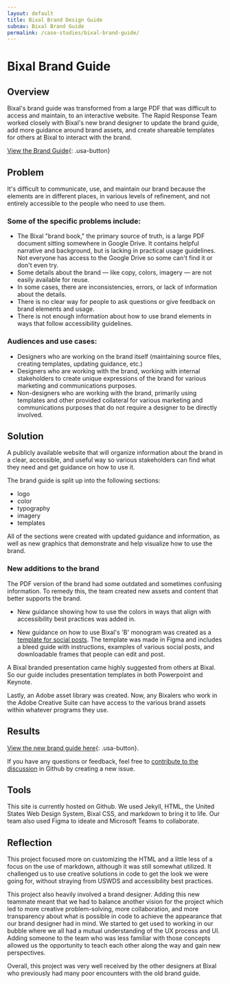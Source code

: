 ```yaml
---
layout: default
title: Bixal Brand Design Guide
subnav: Bixal Brand Guide
permalink: /case-studies/bixal-brand-guide/
---
```


# Bixal Brand Guide

## Overview

Bixal's brand guide was transformed from a large PDF that was difficult to access and maintain, to an interactive website. The Rapid Response Team worked closely with Bixal's new brand designer to update the brand guide, add more guidance around brand assets, and create shareable templates for others at Bixal to interact with the brand.

[View the Brand Guide](https://bixal.github.io/brand-guide/){: .usa-button}

## Problem

It's difficult to communicate, use, and maintain our brand because the elements are in different places, in various levels of refinement, and not entirely accessible to the people who need to use them.

### Some of the specific problems include:

- The Bixal "brand book," the primary source of truth, is a large PDF document sitting somewhere in Google Drive. It contains helpful narrative and background, but is lacking in practical usage guidelines. Not everyone has access to the Google Drive so some can't find it or don't even try.
- Some details about the brand — like copy, colors, imagery — are not easily available for reuse.
- In some cases, there are inconsistencies, errors, or lack of information about the details.
- There is no clear way for people to ask questions or give feedback on brand elements and usage.
- There is not enough information about how to use brand elements in ways that follow accessibility guidelines.

### Audiences and use cases:

- Designers who are working on the brand itself (maintaining source files, creating templates, updating guidance, etc.)
- Designers who are working with the brand, working with internal stakeholders to create unique expressions of the brand for various marketing and communications purposes.
- Non-designers who are working with the brand, primarily using templates and other provided collateral for various marketing and communications purposes that do not require a designer to be directly involved.

## Solution

A publicly available website that will organize information about the brand in a clear, accessible, and useful way so various stakeholders can find what they need and get guidance on how to use it.

The brand guide is split up into the following sections:

- logo
- color
- typography
- imagery
- templates

All of the sections were created with updated guidance and information, as well as new graphics that demonstrate and help visualize how to use the brand.

### New additions to the brand

The PDF version of the brand had some outdated and sometimes confusing information. To remedy this, the team created new assets and content that better supports the brand.

- New guidance showing how to use the colors in ways that align with accessibility best practices was added in.

- New guidance on how to use Bixal's 'B' monogram was created as a [template for social posts](https://www.figma.com/file/uSdGkDjy2OVLxlhp1NVzM4/Social-Media-Template?node-id=54%3A190). The template was made in Figma and includes a bleed guide with instructions, examples of various social posts, and downloadable frames that people can edit and post.

A Bixal branded presentation came highly suggested from others at Bixal. So our guide includes presentation templates in both Powerpoint and Keynote.

Lastly, an Adobe asset library was created. Now, any Bixalers who work in the Adobe Creative Suite can have access to the various brand assets within whatever programs they use.

## Results

[View the new brand guide here](https://bixal.github.io/brand-guide/){: .usa-button}.

If you have any questions or feedback, feel free to [contribute to the discussion](https://github.com/Bixal/brand-guide/issues) in Github by creating a new issue.

## Tools

This site is currently hosted on Github. We used Jekyll, HTML, the United States Web Design System, Bixal CSS, and markdown to bring it to life. Our team also used Figma to ideate and Microsoft Teams to collaborate.

## Reflection

This project focused more on customizing the HTML and a little less of a focus on the use of markdown, although it was still somewhat utilized. It challenged us to use creative solutions in code to get the look we were going for, without straying from USWDS and accessibility best practices.

This project also heavily involved a brand designer. Adding this new teammate meant that we had to balance another vision for the project which led to more creative problem-solving, more collaboration, and more transparency about what is possible in code to achieve the appearance that our brand designer had in mind. We started to get used to working in our bubble where we all had a mutual understanding of the UX process and UI. Adding someone to the team who was less familiar with those concepts allowed us the opportunity to teach each other along the way and gain new perspectives.

Overall, this project was very well received by the other designers at Bixal who previously had many poor encounters with the old brand guide.
